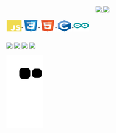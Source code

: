 <div align="center">
  <a href="https://github.com/CarlosFeliponi">
  <img height="130em" src="https://github-readme-stats.vercel.app/api?username=CarlosFeliponi&show_icons=true&theme=maroongold&include_all_commits=true&count_private=true"/>
  <img height="130em" src="https://github-readme-stats.vercel.app/api/top-langs/?username=CarlosFeliponi&layout=compact&langs_count=7&theme=maroongold"/>
</div>
<div style="display: inline_block"><br>
  <img align="center" alt="Carlos-JS" height="30" width="40" src="https://raw.githubusercontent.com/devicons/devicon/master/icons/javascript/javascript-plain.svg">
  <img align="center" alt="Carlos-CSS" height="30" width="40" src="https://raw.githubusercontent.com/devicons/devicon/master/icons/css3/css3-original.svg">
  <img align="center" alt="Carlos-HTML" height="30" width="40" src="https://raw.githubusercontent.com/devicons/devicon/master/icons/html5/html5-original.svg">
  <img align="center" alt="Carlos-C" height="30" width="40" src="https://raw.githubusercontent.com/devicons/devicon/master/icons/c/c-original.svg">
  <img align="center" alt="Carlos-ARDUINO" height="30" width="40" src="https://raw.githubusercontent.com/devicons/devicon/master/icons/arduino/arduino-original.svg">
</div>
  
  ##
 
<div> 
  <a href="https://www.linkedin.com/in/carlos-de-mello-feliponi/" target="_blank"><img src="https://img.shields.io/badge/-LinkedIn-%230077B5?style=for-the-badge&logo=linkedin&logoColor=white" target="_blank"></a> 
  <a href = "mailto:carlosdmf.42@gmail.com"><img src="https://img.shields.io/badge/-Gmail-%23333?style=for-the-badge&logo=gmail&logoColor=white" target="_blank"</a>
  <a href="https://twitter.com/carlos_feliponi" target="_blank"><img src="https://img.shields.io/badge/Twitter-1DA1F2?style=for-the-badge&logo=twitter&logoColor=white" target="_blank"></a>
  <a href="https://www.instagram.com/carlos_feliponi/" target="_blank"><img src="https://img.shields.io/badge/-Instagram-%23E4405F?style=for-the-badge&logo=instagram&logoColor=white" target="_blank"></a>
 
  ![Snake animation](https://github.com/CarlosFeliponi/CarlosFeliponi/blob/output/github-contribution-grid-snake.svg)
 
</div>
